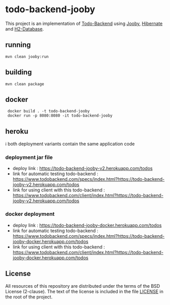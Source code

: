 # todo-backend-jooby

This project is an implementation of [Todo-Backend](https://www.todobackend.com/) using [Jooby](https://jooby.io/), [Hibernate](https://hibernate.org/) and [H2-Database](https://www.h2database.com/).

## running

    mvn clean jooby:run

## building

    mvn clean package

## docker

     docker build . -t todo-backend-jooby
     docker run -p 8080:8080 -it todo-backend-jooby

## heroku

:information_source: both deployment variants contain the same application code

### deployment jar file

* deploy link : https://todo-backend-jooby-v2.herokuapp.com/todos
* link for automatic testing todo-backend : https://www.todobackend.com/specs/index.html?https://todo-backend-jooby-v2.herokuapp.com/todos
* link for using client with this todo-backend : https://www.todobackend.com/client/index.html?https://todo-backend-jooby-v2.herokuapp.com/todos

### docker deployment

* deploy link : https://todo-backend-jooby-docker.herokuapp.com/todos
* link for automatic testing todo-backend : https://www.todobackend.com/specs/index.html?https://todo-backend-jooby-docker.herokuapp.com/todos
* link for using client with this todo-backend : https://www.todobackend.com/client/index.html?https://todo-backend-jooby-docker.herokuapp.com/todos


## License
All resources of this repository are distributed under the terms of the BSD License (2-clause).
The text of the license is included in the file [LICENSE](./LICENSE) in the root of the project.
